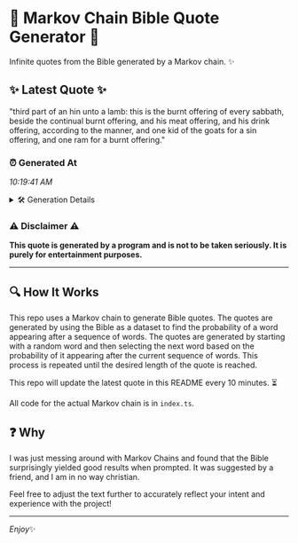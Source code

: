 # 📖 Markov Chain Bible Quote Generator 📖

Infinite quotes from the Bible generated by a Markov chain. ✨

## ✨ Latest Quote ✨
"third part of an hin unto a lamb: this is the burnt offering of every sabbath, beside the continual burnt offering, and his meat offering, and his drink offering, according to the manner, and one kid of the goats for a sin offering, and one ram for a burnt offering."

### ⏰ Generated At
*10:19:41 AM*

<details>
    <summary>🛠️ Generation Details</summary>
    <p>
        <strong>🌱 Seed:</strong> third<br>
        <strong>🔄 Iterations:</strong> 49<br>
        <strong>📜 Context History:</strong><br>[ third ]: part<br>[ third, part ]: of<br>[ third, part, of ]: an<br>[ third, part, of, an ]: hin<br>[ third, part, of, an, hin ]: unto<br>[ third, part, of, an, hin, unto ]: a<br>[ part, of, an, hin, unto, a ]: lamb:<br>[ of, an, hin, unto, a, lamb: ]: this<br>[ an, hin, unto, a, lamb:, this ]: is<br>[ hin, unto, a, lamb:, this, is ]: the<br>[ unto, a, lamb:, this, is, the ]: burnt<br>[ a, lamb:, this, is, the, burnt ]: offering<br>[ lamb:, this, is, the, burnt, offering ]: of<br>[ this, is, the, burnt, offering, of ]: every<br>[ is, the, burnt, offering, of, every ]: sabbath,<br>[ the, burnt, offering, of, every, sabbath, ]: beside<br>[ burnt, offering, of, every, sabbath,, beside ]: the<br>[ offering, of, every, sabbath,, beside, the ]: continual<br>[ of, every, sabbath,, beside, the, continual ]: burnt<br>[ every, sabbath,, beside, the, continual, burnt ]: offering,<br>[ sabbath,, beside, the, continual, burnt, offering, ]: and<br>[ beside, the, continual, burnt, offering,, and ]: his<br>[ the, continual, burnt, offering,, and, his ]: meat<br>[ continual, burnt, offering,, and, his, meat ]: offering,<br>[ burnt, offering,, and, his, meat, offering, ]: and<br>[ offering,, and, his, meat, offering,, and ]: his<br>[ and, his, meat, offering,, and, his ]: drink<br>[ his, meat, offering,, and, his, drink ]: offering,<br>[ meat, offering,, and, his, drink, offering, ]: according<br>[ offering,, and, his, drink, offering,, according ]: to<br>[ and, his, drink, offering,, according, to ]: the<br>[ his, drink, offering,, according, to, the ]: manner,<br>[ drink, offering,, according, to, the, manner, ]: and<br>[ offering,, according, to, the, manner,, and ]: one<br>[ according, to, the, manner,, and, one ]: kid<br>[ to, the, manner,, and, one, kid ]: of<br>[ the, manner,, and, one, kid, of ]: the<br>[ manner,, and, one, kid, of, the ]: goats<br>[ and, one, kid, of, the, goats ]: for<br>[ one, kid, of, the, goats, for ]: a<br>[ kid, of, the, goats, for, a ]: sin<br>[ of, the, goats, for, a, sin ]: offering,<br>[ the, goats, for, a, sin, offering, ]: and<br>[ goats, for, a, sin, offering,, and ]: one<br>[ for, a, sin, offering,, and, one ]: ram<br>[ a, sin, offering,, and, one, ram ]: for<br>[ sin, offering,, and, one, ram, for ]: a<br>[ offering,, and, one, ram, for, a ]: burnt<br>[ and, one, ram, for, a, burnt ]: offering.<br>
    </p>
</details>

### ⚠️ Disclaimer ⚠️
**This quote is generated by a program and is not to be taken seriously. It is purely for entertainment purposes.**

---

## 🔍 How It Works

This repo uses a Markov chain to generate Bible quotes. The quotes are generated by using the Bible as a dataset to find the probability of a word appearing after a sequence of words. The quotes are generated by starting with a random word and then selecting the next word based on the probability of it appearing after the current sequence of words. This process is repeated until the desired length of the quote is reached.

This repo will update the latest quote in this README every 10 minutes. ⏳

All code for the actual Markov chain is in `index.ts`.

## ❓ Why

I was just messing around with Markov Chains and found that the Bible surprisingly yielded good results when prompted. 
It was suggested by a friend, and I am in no way christian.

Feel free to adjust the text further to accurately reflect your intent and experience with the project!

---

*Enjoy*✨
